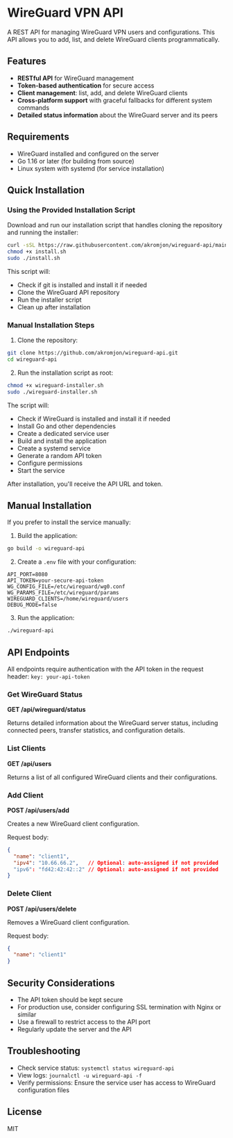 # WireGuard VPN API

A REST API for managing WireGuard VPN users and configurations. This API allows you to add, list, and delete WireGuard clients programmatically.

## Features

- **RESTful API** for WireGuard management
- **Token-based authentication** for secure access
- **Client management**: list, add, and delete WireGuard clients
- **Cross-platform support** with graceful fallbacks for different system commands
- **Detailed status information** about the WireGuard server and its peers

## Requirements

- WireGuard installed and configured on the server
- Go 1.16 or later (for building from source)
- Linux system with systemd (for service installation)

## Quick Installation

### Using the Provided Installation Script
Download and run our installation script that handles cloning the repository and running the installer:
```bash
curl -sSL https://raw.githubusercontent.com/akromjon/wireguard-api/main/install.sh -o install.sh
chmod +x install.sh
sudo ./install.sh
```

This script will:
- Check if git is installed and install it if needed
- Clone the WireGuard API repository
- Run the installer script
- Clean up after installation

### Manual Installation Steps
1. Clone the repository:
```bash
git clone https://github.com/akromjon/wireguard-api.git
cd wireguard-api
```

2. Run the installation script as root:
```bash
chmod +x wireguard-installer.sh
sudo ./wireguard-installer.sh
```

The script will:
- Check if WireGuard is installed and install it if needed
- Install Go and other dependencies
- Create a dedicated service user
- Build and install the application
- Create a systemd service
- Generate a random API token
- Configure permissions
- Start the service

After installation, you'll receive the API URL and token.

## Manual Installation

If you prefer to install the service manually:

1. Build the application:
```bash
go build -o wireguard-api
```

2. Create a `.env` file with your configuration:
```
API_PORT=8080
API_TOKEN=your-secure-api-token
WG_CONFIG_FILE=/etc/wireguard/wg0.conf
WG_PARAMS_FILE=/etc/wireguard/params
WIREGUARD_CLIENTS=/home/wireguard/users
DEBUG_MODE=false
```

3. Run the application:
```bash
./wireguard-api
```

## API Endpoints

All endpoints require authentication with the API token in the request header: `key: your-api-token`

### Get WireGuard Status

**GET /api/wireguard/status**

Returns detailed information about the WireGuard server status, including connected peers, transfer statistics, and configuration details.

### List Clients

**GET /api/users**

Returns a list of all configured WireGuard clients and their configurations.

### Add Client

**POST /api/users/add**

Creates a new WireGuard client configuration.

Request body:
```json
{
  "name": "client1",
  "ipv4": "10.66.66.2",   // Optional: auto-assigned if not provided
  "ipv6": "fd42:42:42::2" // Optional: auto-assigned if not provided
}
```

### Delete Client

**POST /api/users/delete**

Removes a WireGuard client configuration.

Request body:
```json
{
  "name": "client1"
}
```

## Security Considerations

- The API token should be kept secure
- For production use, consider configuring SSL termination with Nginx or similar
- Use a firewall to restrict access to the API port
- Regularly update the server and the API

## Troubleshooting

- Check service status: `systemctl status wireguard-api`
- View logs: `journalctl -u wireguard-api -f`
- Verify permissions: Ensure the service user has access to WireGuard configuration files

## License

MIT 